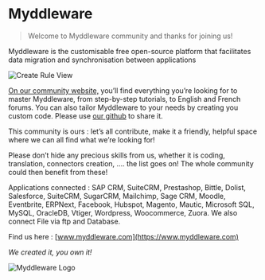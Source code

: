 # Myddleware

> Welcome to Myddleware community and thanks for joining us!

Myddleware is the customisable free open-source platform that facilitates data migration and synchronisation between applications

![Create Rule View](http://community.myddleware.com/wp-content/uploads/2016/11/create_rule_view-1024x596.png)

[On our community website,](http://community.myddleware.com) you’ll find everything you’re looking for to master Myddleware, from step-by-step tutorials, to English and French forums. You can also tailor Myddleware to your needs by creating you custom code. Please use [our github](https://github.com/Myddleware) to share it.

This community is ours : let’s all contribute, make it a friendly, helpful space where we can all find what we’re looking for!

Please don’t hide any precious skills from us, whether it is coding, translation, connectors creation, .... the list goes on! The whole community could then benefit from these!

Applications connected : SAP CRM, SuiteCRM, Prestashop, Bittle, Dolist, Salesforce, SuiteCRM, SugarCRM, Mailchimp, Sage CRM, Moodle, Eventbrite, ERPNext, Facebook, Hubspot, Magento, Mautic, Microsoft SQL, MySQL, OracleDB, Vtiger, Wordpress, Woocommerce, Zuora.  We also connect File via ftp and Database.

Find us here : [www.myddleware.com](https://www.myddleware.com)

*We created it, you own it!*

![Myddleware Logo](http://community.myddleware.com/wp-content/uploads/2016/09/myddleware_logo-300x215.jpg)

